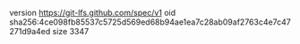 version https://git-lfs.github.com/spec/v1
oid sha256:4ce098fb85537c5725d569ed68b94ae1ea7c28ab09af2763c4e7c47271d9a4ed
size 3347
